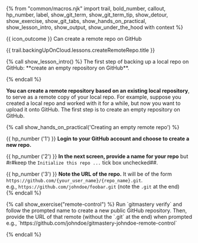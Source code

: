 {% from "common/macros.njk" import trail, bold_number, callout, hp_number, label, show_git_term, show_git_term_tip, show_detour, show_exercise, show_git_tabs, show_hands_on_practical, show_lesson_intro, show_output, show_under_the_hood with context %}

<span id="prereqs"></span>

<span id="outcomes">{{ icon_outcome }} Can create a remote repo on GitHub</span>

<span id="title">{{ trail.backingUpOnCloud.lessons.createRemoteRepo.title }}</span>

<div id="body">
{% call show_lesson_intro() %}
The first step of backing up a local repo on GitHub: **create an empty repository on GitHub**.

{% endcall %}

**You can create a remote repository based on an existing local repository**, to serve as a remote copy of your local repo. For example, suppose you created a local repo and worked with it for a while, but now you want to upload it onto GitHub. The first step is to create an empty repository on GitHub.

{% call show_hands_on_practical('Creating an empty remote repo') %}

{{ hp_number ('1') }} **Login to your GitHub account and choose to create a new repo.** <br>
   <pic eager src="images/createNewRemoteRepo.png" width="150" />

{{ hp_number ('2') }} **In the next screen, provide a name for your repo** but #r#keep the `Initialize this repo ...` tick box unchecked##.<br>
   <pic eager src="images/fillNewRepoInfo.png" width="600" />

{{ hp_number ('3') }} **Note the URL of the repo.** It will be of the form<br> `https://github.com/{your_user_name}/{repo_name}.git`.<br>
   e.g., `https://github.com/johndoe/foobar.git` (note the `.git` at the end)<br>
   <pic eager src="images/newRepoUrl.png" width="450" />
{% endcall %}

</div>

<div id="extras">
{% call show_exercise("remote-control") %}
Run `gitmastery verify` and follow the prompted name to create a new public GitHub repository. Then, provide the URL of that remote (without the `.git` at the end) when prompted<br>
 e.g., `https://github.com/johndoe/gitmastery-johndoe-remote-control`

{% endcall %}
</div>
